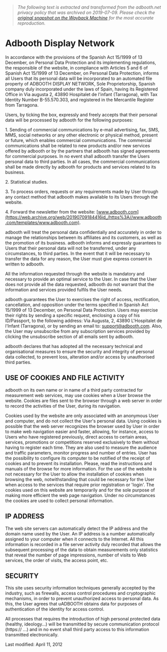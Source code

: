> *The following text is extracted and transformed from the adbooth.net privacy policy that was archived on 2019-07-09. Please check the [original snapshot on the Wayback Machine](https://web.archive.org/web/20190709184416id_/https%3A//www.adbooth.com/templates/privacy-en.html) for the most accurate reproduction.*

# Adbooth Display Network

In accordance with the provisions of the Spanish Act 15/1999 of 13 December, on Personal Data Protection and its implementing regulations, the responsible of the website, in compliance with Articles 5 and 6 of Spanish Act 15/1999 of 13 December, on Personal Data Protection, informs all Users that its personal data will be incorporated to an automated file property of ADBOOTH DISPLAY NETWORK, Sole Proprietorship, Spanish company duly incorporated under the laws of Spain, having its Registered Office in Via augusta 2, 43890 Hospitalet de l'infant (Tarragona), with Tax Identity Number B-55.570.303, and registered in the Mercantile Register from Tarragona. 

Users, by ticking the box, expressly and freely accepts that their personal data will be processed by adbooth for the following purposes:

1\. Sending of commercial communications by e-mail advertising, fax, SMS, MMS, social networks or any other electronic or physical method, present or future, which enables commercial communications. The commercial communications shall be related to new products and/or new services offered by adbooth or by the partners that adbooth has signed agreements for commercial purposes. In no event shall adbooth transfer the Users personal data to third parties. In all cases, the commercial communications shall be made directly by adbooth for products and services related to its business. 

2\. Statistical studies.

3\. To process orders, requests or any requirements made by User through any contact method that adbooth makes available to its Users through the website. 

4\. Forward the newsletter from the website: [www.adbooth.com](https://web.archive.org/web/20190709184416id_/https%3A//www.adbooth.com/templates/www.adbooth.com). 

adbooth will treat the personal data confidentially and accurately in order to manage the relationships between its affiliates and its customers, as well as the promotion of its business. adbooth informs and expressly guarantees to Users that their personal data will not be transferred, under any circumstances, to third parties. In the event that it will be necessary to transfer the data for any reason, the User must give express consent in written to adbooth. 

All the information requested through the website is mandatory and necessary to provide an optimal service to the User. In case that the User does not provide all the data requested, adbooth do not warrant that the information and services provided fulfils the User needs. 

adbooth guarantees the User to exercises the right of access, rectification, cancellation, and opposition under the terms specified in Spanish Act 15/1999 of 13 December, on Personal Data Protection. Users may exercise their rights by sending a specific request, enclosing a copy of his ID/Passport, to the following address: Via Augusta, 2, 43890 L'Hospitalet de l'Infant (Tarragona), or by sending an email to: support@adbooth.com. Also, the User may unsubscribe from any subscription services provided by clicking the unsubscribe section of all emails sent by adbooth.

adbooth declares that has adopted all the necessary technical and organisational measures to ensure the security and integrity of personal data collected, to prevent loss, alteration and/or access by unauthorised third parties. 

##  USE OF COOKIES AND FILE ACTIVITY 

adbooth on its own name or in name of a third party contracted for measurement web services, may use cookies when a User browse the website. Cookies are files sent to the browser through a web server in order to record the activities of the User, during its navigation. 

Cookies used by the website are only associated with an anonymous User and computer, and do not collect the User's personal data. Using cookies is possible that the web server recognizes the browser used by User in order to make web navigation easier and faster, allowing, for instance, access to Users who have registered previously, direct access to certain areas, services, promotions or competitions reserved exclusively to them without having to register each time. They are also used to measure the audience and traffic parameters, monitor progress and number of entries. User has the possibility to configure its computer to be notified of the receipt of cookies and to prevent its installation. Please, read the instructions and manuals of the browse for more information. For the use of the website is not necessary for the User to allow the installation of cookies when browsing the web, notwithstanding that could be necessary for the User when access to the services that require prior registration or 'login'. The cookies used on this website are temporarily and for the sole purpose of making more efficient the web page navigation. Under no circumstances the cookies are used to collect personal information. 

## IP ADDRESS 

The web site servers can automatically detect the IP address and the domain name used by the User. An IP address is a number automatically assigned to your computer when it connects to the Internet. All this information is recorded in a file server activity duly recorded that allows the subsequent processing of the data to obtain measurements only statistics that reveal the number of page impressions, number of visits to Web services, the order of visits, the access point, etc.

## SECURITY 

This site uses security information techniques generally accepted by the industry, such as firewalls, access control procedures and cryptographic mechanisms, in order to prevent unauthorized access to personal data. As this, the User agrees that uADBOOTH obtains data for purposes of authentication of the identity for access control. 

All processes that requires the introduction of high personal protected data (healthy, ideology...) will be transmitted by secure communication protocol (https:// ...) and in no event shall third party access to this information transmitted electronically. 

Last modified: April 11, 2012
